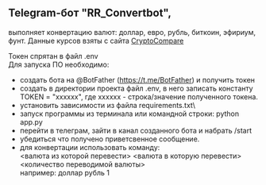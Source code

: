 ## Telegram-бот "RR_Convertbot", 
выполняет конвертацию валют: доллар, евро, рубль, биткоин, эфириум, фунт. Данные курсов взяты с сайта [CryptoCompare](https://www.cryptocompare.com/)

Токен спрятан в файл .env  
Для запуска ПО необходимо:
- создать бота на @BotFather (https://t.me/BotFather) и получить токен
- создать в директории проекта файл .env, в него записать константу TOKEN = "хххххх", где xxxxxx - строка/значение полученного токена.
- установить зависимости из файла requirements.txt\
- запуск программы из терминала или командной строки: python app.py
- перейти в телеграм, зайти в канал созданного бота и набрать /start
- убедиться что получено приветсвенное сообщение.
- для конвертации использовать команду: <br> 
<валюта из которой перевести> <валюта в которую перевести> <количество переводимой валюты> <br> 
например: доллар рубль 1